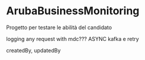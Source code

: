 # ArubaBusinessMonitoring
Progetto per testare le abilità del candidato


logging any request with mdc???
ASYNC kafka e retry



createdBy, updatedBy